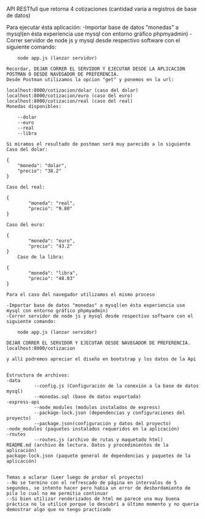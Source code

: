 API RESTfull que retorna 4 cotizaciones (cantidad varia a registros de base de datos)

Para ejecutar ésta aplicación:
    -Importar base de datos "monedas" a mysql(en ésta experiencia use mysql con entorno gráfico phpmyadmin)
    -Correr servidor de node js y mysql desde respectivo software con el siguiente comando:
    
        node app.js (lanzar servidor)
        
    Recordar, DEJAR CORRER EL SERVIDOR Y EJECUTAR DESDE LA APLICACION POSTMAN O DESDE NAVEGADOR DE PREFERENCIA.
    Desde Postman utilizamos la opcion "get" y ponemos en la url:
    
    localhost:8000/cotizacion/dolar (caso del dolar)
    localhost:8000/cotizacion/euro (caso del euro)
    localhost:8000/cotizacion/real (caso del real)
    Monedas disponibles:
    
        --dolar
        --euro
        --real
        --libra   
        
    Si miramos el resultado de postman será muy parecido a lo siguiente
    Caso del dolar:
    
    {
        "moneda": "dolar",
        "precio": "38.2"
    }
    
    Caso del real:
    
    {
            "moneda": "real",
            "precio": "9.80"
    }
    
    Caso del euro:
    
    {
            "moneda": "euro",
            "precio": "43.2"
    }
        Caso de la libra:
    
    {
            "moneda": "libra",
            "precio": "48.03"
    }
    
    Para el caso del navegador utilizamos el mismo proceso
    
    -Importar base de datos "monedas" a mysql(en ésta experiencia use mysql con entorno gráfico phpmyadmin)
    -Correr servidor de node js y mysql desde respectivo software con el siguiente comando:
    
        node app.js (lanzar servidor)
        
    DEJAR CORRER EL SERVIDOR Y EJECUTAR DESDE NAVEGADOR DE PREFERENCIA.
    localhost:8000/cotizacion
    
    y allí podremos apreciar el diseño en bootstrap y los datos de la Api
    
    
    Estructura de archivos: 
    -data
              --config.js (Configuración de la conexión a la base de datos mysql)
              --monedas.sql (base de datos exportada)
    -express-api
              --node_modules (modulos instalados de express)
              --package-lock.json (dependencias y configuraciones del proyecto)
              --package.json(configuración y datos del proyecto)
    -node_modules (paquetes instalados requeridos en la aplicación)
    -routes
              --routes.js (archivo de rutas y maquetado html)
    README.md (archivo de lectura. Datos y procedimientos de la aplicación)
    package-lock.json (paquete general de dependencias y paquetes de la aplicación)
    
    
    Temas a aclarar (Leer luego de probar el proyecto)
    --No se termino con el refrescado de página en intervalos de 5 segundos, se intento hacer pero habia un error de desbordamiento de pila lo cual no me permitia continuar
    --Si bien utilizar renderizados de html me parece una muy buena práctica no la utilicé porque lo descubrí a último momento y no queria demostrar algo que no tengo practicado

